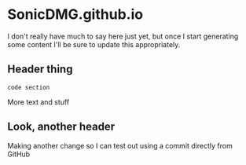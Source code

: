 # SonicDMG.github.io

I don't really have much to say here just yet, but once I start generating some content 
I'll be sure to update this appropriately.

## Header thing

```
code section
```

More text and stuff


##  Look, another header

Making another change so I can test out using a commit directly from GitHub
